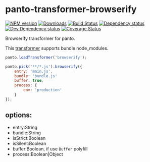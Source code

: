 # panto-transformer-browserify
[![NPM version][npm-image]][npm-url] [![Downloads][downloads-image]][npm-url] [![Build Status][travis-image]][travis-url] [![Dependency status][david-dm-image]][david-dm-url] [![Dev Dependency status][david-dm-dev-image]][david-dm-dev-url] [![Coverage Status][coveralls-image]][coveralls-url]

Browserify transformer for panto.

This [transformer](https://github.com/pantojs/panto-transformer) supports bundle node_modules.

```js
panto.loadTransformer('browserify');

panto.pick('**/*.js').browserify({
    entry: 'main.js',
    bundle: 'bundle.js'
    buffer: true,
    process: {
        env: 'production'
    }
});
```

## options:
 - entry:String
 - bundle:String
 - isStrict:Boolean
 - isSilent:Boolean
 - buffer:Boolean, if use `Buffer` polyfill
 - process:Boolean|Object

[npm-url]: https://npmjs.org/package/panto-transformer-browserify
[downloads-image]: http://img.shields.io/npm/dm/panto-transformer-browserify.svg
[npm-image]: http://img.shields.io/npm/v/panto-transformer-browserify.svg
[travis-url]: https://travis-ci.org/pantojs/panto-transformer-browserify
[travis-image]: http://img.shields.io/travis/pantojs/panto-transformer-browserify.svg
[david-dm-url]:https://david-dm.org/pantojs/panto-transformer-browserify
[david-dm-image]:https://david-dm.org/pantojs/panto-transformer-browserify.svg
[david-dm-dev-url]:https://david-dm.org/pantojs/panto-transformer-browserify#info=devDependencies
[david-dm-dev-image]:https://david-dm.org/pantojs/panto-transformer-browserify/dev-status.svg
[coveralls-image]:https://coveralls.io/repos/github/pantojs/panto-transformer-browserify/badge.svg?branch=master
[coveralls-url]:https://coveralls.io/github/pantojs/panto-transformer-browserify?branch=master
